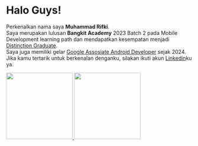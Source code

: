 # Halo Guys!

Perkenalkan nama saya **Muhammad Rifki**.\
Saya merupakan lulusan **Bangkit Academy** 2023 Batch 2 pada Mobile Development learning path dan mendapatkan kesempatan menjadi [Distinction Graduate](https://drive.google.com/drive/folders/sertifikat).\
Saya juga memiliki gelar [Google Assosiate Android Developer](https://www.credential.net/dakuudabykl) sejak 2024.\
Jika kamu tertarik untuk berkenalan denganku, silakan ikuti akun [Linkedin](https://www.linkedin.com/in/muhammad-rifki/)ku ya.

<p align="left">
<a href="https://github.com/muhammadrifkikalsel">
  <img height="180em" src="https://github-readme-stats-eight-theta.vercel.app/api?username=muhammadrifkikalsel&show_icons=true&theme=algolia&include_all_commits=true&count_private=true"/>
  <img height="180em" src="https://github-readme-stats-eight-theta.vercel.app/api/top-langs/?username=muhammadrifkikalsel&layout=compact&langs_count=8&theme=algolia"/>
</a>
</p>



<!--
**muhammadrifkikalsel/muhammadrifkikalsel** is a ✨ _special_ ✨ repository because its `README.md` (this file) appears on your GitHub profile.

Here are some ideas to get you started:

- 🔭 I’m currently working on ...
- 🌱 I’m currently learning ...
- 👯 I’m looking to collaborate on ...
- 🤔 I’m looking for help with ...
- 💬 Ask me about ...
- 📫 How to reach me: ...
- 😄 Pronouns: ...
- ⚡ Fun fact: ...
-->
